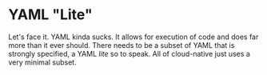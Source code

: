 # YAML "Lite"

Let's face it. YAML kinda sucks. It allows for execution of code and
does far more than it ever should. There needs to be a subset of YAML
that is strongly specified, a YAML *lite* so to speak. All of
cloud-native just uses a very minimal subset.
